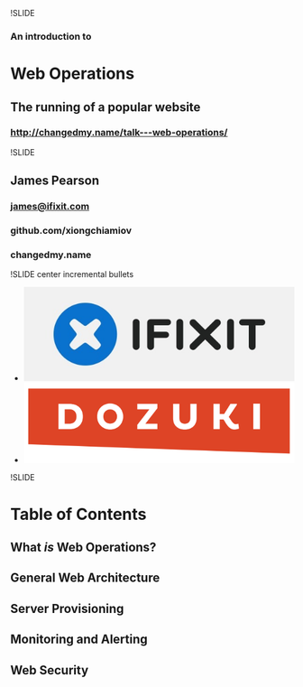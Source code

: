 !SLIDE 
### An introduction to
# Web Operations
## The running of a popular website
### http://changedmy.name/talk---web-operations/

!SLIDE
## James Pearson
### james@ifixit.com
### github.com/xiongchiamiov
### changedmy.name

!SLIDE center incremental bullets
* ![iFixit](ifixit.png)
* ![Dozuki](dozuki.png)

!SLIDE
# Table of Contents #
## What *is* Web Operations?
## General Web Architecture
## Server Provisioning
## Monitoring and Alerting
## Web Security

